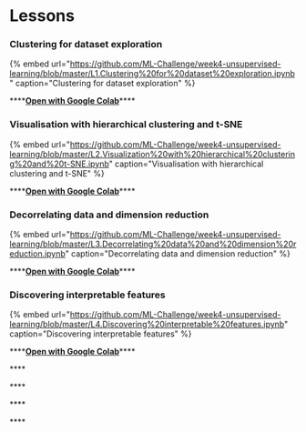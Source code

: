 # Lessons

### **Clustering for dataset exploration** <a id="blob-path"></a>

{% embed url="https://github.com/ML-Challenge/week4-unsupervised-learning/blob/master/L1.Clustering%20for%20dataset%20exploration.ipynb" caption="Clustering for dataset exploration" %}

\*\*\*\*[**Open with Google Colab**](https://colab.research.google.com/github/ML-Challenge/week4-unsupervised-learning/blob/master/L1.Clustering%20for%20dataset%20exploration.ipynb)\*\*\*\*

### **Visualisation with hierarchical clustering and t-SNE** <a id="blob-path"></a>

{% embed url="https://github.com/ML-Challenge/week4-unsupervised-learning/blob/master/L2.Visualization%20with%20hierarchical%20clustering%20and%20t-SNE.ipynb" caption="Visualisation with hierarchical clustering and t-SNE" %}

\*\*\*\*[**Open with Google Colab**](https://colab.research.google.com/github/ML-Challenge/week4-unsupervised-learning/blob/master/L2.Visualization%20with%20hierarchical%20clustering%20and%20t-SNE.ipynb)\*\*\*\*

### **Decorrelating data and dimension reduction** <a id="blob-path"></a>

{% embed url="https://github.com/ML-Challenge/week4-unsupervised-learning/blob/master/L3.Decorrelating%20data%20and%20dimension%20reduction.ipynb" caption="Decorrelating data and dimension reduction" %}

\*\*\*\*[**Open with Google Colab**](https://colab.research.google.com/github/ML-Challenge/week4-unsupervised-learning/blob/master/L3.Decorrelating%20data%20and%20dimension%20reduction.ipynb)\*\*\*\*

### **Discovering interpretable features** <a id="blob-path"></a>

{% embed url="https://github.com/ML-Challenge/week4-unsupervised-learning/blob/master/L4.Discovering%20interpretable%20features.ipynb" caption="Discovering interpretable features" %}

\*\*\*\*[**Open with Google Colab**](https://colab.research.google.com/github/ML-Challenge/week4-unsupervised-learning/blob/master/L4.Discovering%20interpretable%20features.ipynb)\*\*\*\*

\*\*\*\*

\*\*\*\*

\*\*\*\*

\*\*\*\*

